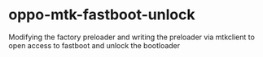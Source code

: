 # oppo-mtk-fastboot-unlock
 Modifying the factory preloader and writing the preloader via mtkclient to open access to fastboot and unlock the bootloader

